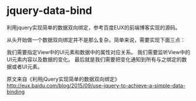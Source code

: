 # jquery-data-bind

利用jquery实现简单的数据双向绑定，参考百度EUX的前端博客实现的源码。

从头开始做一个数据双向绑定并不是那么复杂。简单来说，需要实现下面三点：

我们需要指定View中的UI元素和数据中的属性对应关系。
我们需要监听View中的UI元素内容以及数据的变化。
最后就是我们需要把变化通知到所有与之绑定的数据或者UI元素。

原文来自《利用jQuery实现简单的数据双向绑定》 http://eux.baidu.com/blog/2015/09/use-jquery-to-achieve-a-simple-data-binding
